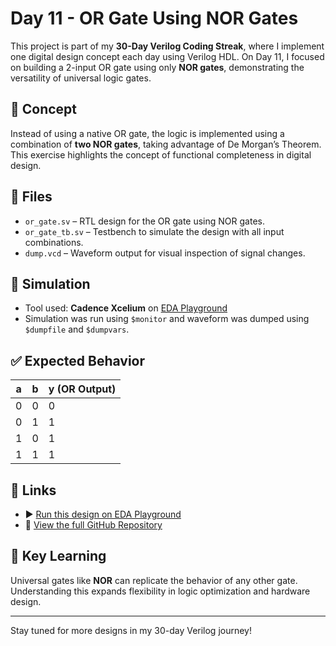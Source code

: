 # Day 11 - OR Gate Using NOR Gates

This project is part of my **30-Day Verilog Coding Streak**, where I implement one digital design concept each day using Verilog HDL. On Day 11, I focused on building a 2-input OR gate using only **NOR gates**, demonstrating the versatility of universal logic gates.

## 🧠 Concept

Instead of using a native OR gate, the logic is implemented using a combination of **two NOR gates**, taking advantage of De Morgan’s Theorem. This exercise highlights the concept of functional completeness in digital design.

## 📁 Files

- `or_gate.sv` – RTL design for the OR gate using NOR gates.
- `or_gate_tb.sv` – Testbench to simulate the design with all input combinations.
- `dump.vcd` – Waveform output for visual inspection of signal changes.

## 🧪 Simulation

- Tool used: **Cadence Xcelium** on [EDA Playground](https://edaplayground.com/)
- Simulation was run using `$monitor` and waveform was dumped using `$dumpfile` and `$dumpvars`.

## ✅ Expected Behavior

| a | b | y (OR Output) |
|---|---|---------------|
| 0 | 0 | 0             |
| 0 | 1 | 1             |
| 1 | 0 | 1             |
| 1 | 1 | 1             |

## 🔗 Links

- ▶️ [Run this design on EDA Playground](https://edaplayground.com/x/j_tg)
- 📂 [View the full GitHub Repository](https://github.com/MitanshiGaur/Verilog-Coding-Streak)

## 📌 Key Learning

Universal gates like **NOR** can replicate the behavior of any other gate. Understanding this expands flexibility in logic optimization and hardware design.

---

Stay tuned for more designs in my 30-day Verilog journey!
